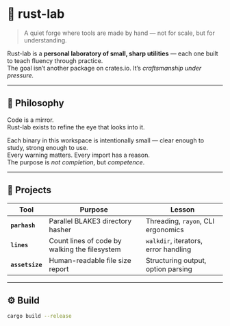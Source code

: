 # 🌵 rust-lab

> A quiet forge where tools are made by hand — not for scale, but for understanding.

Rust-lab is a **personal laboratory of small, sharp utilities** — each one built to teach fluency through practice.  
The goal isn’t another package on crates.io. It’s *craftsmanship under pressure.*

---

## 🧭 Philosophy

Code is a mirror.  
Rust-lab exists to refine the eye that looks into it.

Each binary in this workspace is intentionally small — clear enough to study, strong enough to use.  
Every warning matters. Every import has a reason.  
The purpose is *not completion*, but *competence*.

---

## 🧱 Projects

| Tool | Purpose | Lesson |
|------|----------|--------|
| **`parhash`** | Parallel BLAKE3 directory hasher | Threading, `rayon`, CLI ergonomics |
| **`lines`** | Count lines of code by walking the filesystem | `walkdir`, iterators, error handling |
| **`assetsize`** | Human-readable file size report | Structuring output, option parsing |

---

## ⚙️ Build

```bash
cargo build --release
